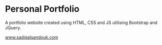 # Personal Portfolio

A portfolio website created using HTML, CSS and JS utilising Bootstrap and JQuery.

www.sadiqalsandouk.com
